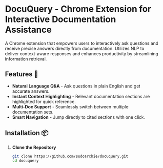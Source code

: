 # DocuQuery - Chrome Extension for Interactive Documentation Assistance


A Chrome extension that empowers users to interactively ask questions and receive precise answers directly from documentation. Utilizes NLP to deliver context-aware responses and enhances productivity by streamlining information retrieval.

## Features 🚀

- **Natural Language Q&A** - Ask questions in plain English and get accurate answers.
- **Instant Context Highlighting** - Relevant documentation sections are highlighted for quick reference.
- **Multi-Doc Support** - Seamlessly switch between multiple documentation sets.
- **Smart Navigation** - Jump directly to cited sections with one click.

## Installation 📦

1. **Clone the Repository**
   ```bash
   git clone https://github.com/sudoarchie/docuquery.git
   cd docuquery
